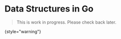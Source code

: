 # Data Structures in Go

> This is work in progress. Please check back later.
> 
{style="warning"}

